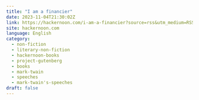```yaml
---
title: "I am a financier"
date: 2023-11-04T21:30:02Z
link: https://hackernoon.com/i-am-a-financier?source=rss&utm_medium=RSS&utm_source=news.12bit.vn
site: hackernoon.com
language: English
category:
  - non-fiction
  - literary-non-fiction
  - hackernoon-books
  - project-gutenberg
  - books
  - mark-twain
  - speeches
  - mark-twain's-speeches
draft: false
---
```

